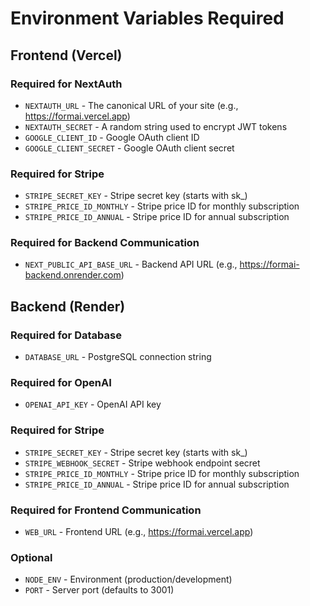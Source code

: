 # Environment Variables Required

## Frontend (Vercel)

### Required for NextAuth
- `NEXTAUTH_URL` - The canonical URL of your site (e.g., https://formai.vercel.app)
- `NEXTAUTH_SECRET` - A random string used to encrypt JWT tokens
- `GOOGLE_CLIENT_ID` - Google OAuth client ID
- `GOOGLE_CLIENT_SECRET` - Google OAuth client secret

### Required for Stripe
- `STRIPE_SECRET_KEY` - Stripe secret key (starts with sk_)
- `STRIPE_PRICE_ID_MONTHLY` - Stripe price ID for monthly subscription
- `STRIPE_PRICE_ID_ANNUAL` - Stripe price ID for annual subscription

### Required for Backend Communication
- `NEXT_PUBLIC_API_BASE_URL` - Backend API URL (e.g., https://formai-backend.onrender.com)

## Backend (Render)

### Required for Database
- `DATABASE_URL` - PostgreSQL connection string

### Required for OpenAI
- `OPENAI_API_KEY` - OpenAI API key

### Required for Stripe
- `STRIPE_SECRET_KEY` - Stripe secret key (starts with sk_)
- `STRIPE_WEBHOOK_SECRET` - Stripe webhook endpoint secret
- `STRIPE_PRICE_ID_MONTHLY` - Stripe price ID for monthly subscription
- `STRIPE_PRICE_ID_ANNUAL` - Stripe price ID for annual subscription

### Required for Frontend Communication
- `WEB_URL` - Frontend URL (e.g., https://formai.vercel.app)

### Optional
- `NODE_ENV` - Environment (production/development)
- `PORT` - Server port (defaults to 3001)
